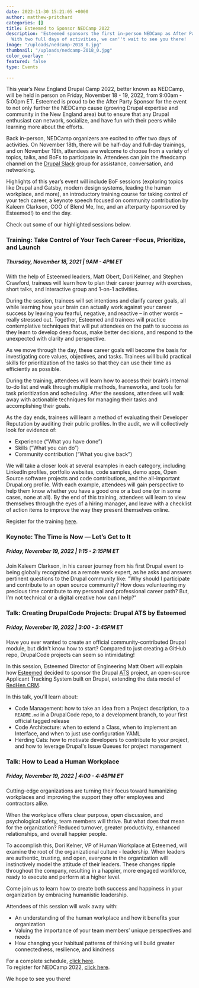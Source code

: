 ```yaml
---
date: 2022-11-30 15:21:05 +0000
author: matthew-pritchard
categories: []
title: Esteemed to Sponsor NEDCamp 2022
description: 'Esteemed sponsors the first in-person NEDCamp as After Party Sponsor.
  With two full days of activities, we can''t wait to see you there!  '
image: "/uploads/nedcamp-2018_0.jpg"
thumbnail: "/uploads/nedcamp-2018_0.jpg"
color_overlay: ''
featured: false
type: Events

---
```

This year’s New England Drupal Camp 2022, better known as NEDCamp, will be held in person on Friday, November 18 - 19, 2022, from 9:00am - 5:00pm ET. Esteemed is proud to be the After Party Sponsor for the event to not only further the NEDCamp cause (growing Drupal expertise and community in the New England area) but to ensure that any Drupal enthusiast can network, socialize, and have fun with their peers while learning more about the efforts. 

Back in-person, NEDCamp organizers are excited to offer two days of activities. On November 18th, there will be half-day and full-day trainings, and on November 19th, attendees are welcome to choose from a variety of topics, talks, and BoFs to participate in. Attendees can join the #nedcamp channel on the [Drupal Slack](https://www.drupal.org/user/login?destination=join-slack) group for assistance, conversation, and networking.

Highlights of this year’s event will include BoF sessions (exploring topics like Drupal and Gatsby, modern design systems, leading the human workplace, and more), an introductory training course for taking control of your tech career, a keynote speech focused on community contribution by Kaleem Clarkson, COO of Blend Me, Inc, and an afterparty (sponsored by Esteemed!) to end the day.  
  
Check out some of our highlighted sessions below.

### Training: Take Control of Your Tech Career –Focus, Prioritize, and Launch

##### Thursday, November 18, 2021 | 9AM - 4PM ET

With the help of Esteemed leaders, Matt Obert, Dori Kelner, and Stephen Crawford, trainees will learn how to plan their career journey with exercises, short talks, and interactive group and 1-on-1 activities. 

During the session, trainees will set intentions and clarify career goals, all while learning how your brain can actually work against your career success by leaving you fearful, negative, and reactive – in other words – really stressed out. Together, Esteemed and trainees will practice contemplative techniques that will put attendees on the path to success as they learn to develop deep focus, make better decisions, and respond to the unexpected with clarity and perspective.

As we move through the day, these career goals will become the basis for investigating core values, objectives, and tasks. Trainees will build practical skills for prioritization of the tasks so that they can use their time as efficiently as possible.  
  
During the training, attendees will learn how to access their brain’s internal to-do list and walk through multiple methods, frameworks, and tools for task prioritization and scheduling. After the sessions, attendees will walk away with actionable techniques for managing their tasks and accomplishing their goals.

As the day ends, trainees will learn a method of evaluating their Developer Reputation by auditing their public profiles. In the audit, we will collectively look for evidence of:

* Experience (“What you have done”)
* Skills (“What you can do”)
* Community contribution (“What you give back”)

We will take a closer look at several examples in each category, including LinkedIn profiles, portfolio websites, code samples, demo apps, Open Source software projects and code contributions, and the all-important Drupal.org profile. With each example, attendees will gain perspective to help them know whether you have a good one or a bad one (or in some cases, none at all). By the end of this training, attendees will learn to view themselves through the eyes of a hiring manager, and leave with a checklist of action items to improve the way they present themselves online.

Register for the training [here](https://nedcamp.org/trainings/2022/take-control-your-tech-career-focus-prioritize-and-launch "NEDCamp Training").

### Keynote: The Time is Now — Let’s Get to It

##### Friday, November 19, 2022 | 1:15 - 2:15PM ET

Join Kaleem Clarkson, in his career journey from his first Drupal event to being globally recognized as a remote work expert, as he asks and answers pertinent questions to the Drupal community like: "Why should I participate and contribute to an open source community? How does volunteering my precious time contribute to my personal and professional career path? But, I’m not technical or a digital creative how can I help?"

### Talk: Creating DrupalCode Projects: Drupal ATS by Esteemed

##### Friday, November 19, 2022 | 3:00 - 3:45PM ET

Have you ever wanted to create an official community-contributed Drupal module, but didn't know how to start? Compared to just creating a GitHub repo, DrupalCode projects can seem so intimidating!

In this session, Esteemed Director of Engineering Matt Obert will explain how [Esteemed](https://esteemed.io/) decided to sponsor the Drupal [ATS](https://www.drupal.org/project/ats) project, an open-source Applicant Tracking System built on Drupal, extending the data model of [RedHen CRM](https://www.drupal.org/project/redhen).

In this talk, you'll learn about:

* Code Management: how to take an idea from a Project description, to a `README.md` in a DrupalCode repo, to a development branch, to your first official tagged release
* Code Architecture: when to extend a Class, when to implement an Interface, and when to just use configuration YAML
* Herding Cats: how to motivate developers to contribute to your project, and how to leverage Drupal's Issue Queues for project management

### Talk: How to Lead a Human Workplace

##### Friday, November 19, 2022 | 4:00 - 4:45PM ET

Cutting-edge organizations are turning their focus toward humanizing workplaces and improving the support they offer employees and contractors alike.

When the workplace offers clear purpose, open discussion, and psychological safety, team members will thrive. But what does that mean for the organization? Reduced turnover, greater productivity, enhanced relationships, and overall happier people.

To accomplish this, Dori Kelner, VP of Human Workplace at Esteemed, will examine the root of the organizational culture - leadership. When leaders are authentic, trusting, and open, everyone in the organization will instinctively model the attitude of their leaders. These changes ripple throughout the company, resulting in a happier, more engaged workforce, ready to execute and perform at a higher level.

Come join us to learn how to create both success and happiness in your organization by embracing humanistic leadership.

Attendees of this session will walk away with:

* An understanding of the human workplace and how it benefits your organization
* Valuing the importance of your team members’ unique perspectives and needs
* How changing your habitual patterns of thinking will build greater connectedness, resilience, and kindness

For a complete schedule, [click here](https://nedcamp.org/schedule).  
To register for NEDCamp 2022, [click here](https://ti.to/nedcamp/2021ticket).

We hope to see you there!